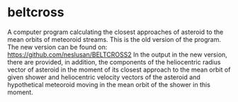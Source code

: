 # beltcross
A computer program calculating the closest approaches of asteroid to the mean orbits of meteoroid streams.
This is the old version of the program. The new version can be found on:
https://github.com/neslusan/BELTCROSS2
In the output in the new version, there are provided, in addition, the components of the heliocentric radius vector of asteroid in the moment of its closest approach to the mean orbit of given shower and heliocentric velocity vectors of the asteroid and hypothetical meteoroid moving in the mean orbit of the shower in this moment.
